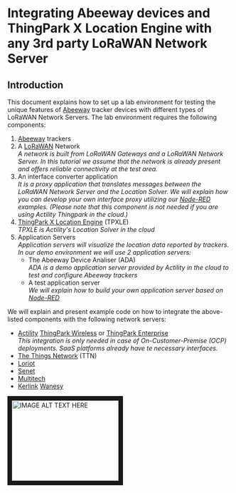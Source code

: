 # Integrating Abeeway devices and ThingPark X Location Engine with any 3rd party LoRaWAN Network Server
## Introduction
This document explains how to set up a lab environment for testing the unique features of [Abeeway][abeeway] tracker devices with different types of LoRaWAN Network Servers. The lab environment requires the following components:

1. [Abeeway][abeeway] trackers
2. A [LoRaWAN][lorawan] Network  
   _A network is built from LoRaWAN Gateways and a LoRaWAN Network Server. In this tutorial we assume that the network is already present and offers reliable connectivity at the test area._  
3. An interface converter application  
   _It is a proxy application that translates messages between the LoRaWAN Network Server and the Location Solver. We will explain how you can develop your own interface proxy utilizing our [Node-RED][node-red] examples. (Please note that this component is not needed if you are using Actility Thingpark in the cloud.)_
4. [ThingPark X Location Engine][actility-tpl] (TPXLE)  
   _TPXLE is Actility's Location Solver in the cloud_
5. Application Servers  
   _Application servers will visualize the location data reported by trackers. In our demo environment we will use 2 application servers:_   
   * The Abeeway Device Analiser (ADA)  
     _ADA is a demo application server provided by Actility in the cloud to test and configure Abeeway trackers_
   * A test application server  
     _We will explain how to build your own application server based on [Node-RED][node-red]_

We will explain and present example code on how to integrate the above-listed components with the following network servers:
 * [Actility][actility] [ThingPark Wireless][actility-tpw] or [ThingPark Enterprise][actility-tpe]  
   _This integration is only needed in case of On-Customer-Premise (OCP) deployments. SaaS platforms already have te necessary interfaces._
 * [The Things Network][ttn] (TTN)
 * [Loriot][loriot]
 * [Senet](https://www.senetco.com/)
 * [Multitech][multitech-lns]
 * [Kerlink][kerlink] [Wanesy][kerlink-wanesy]
 
 
<a href="http://www.youtube.com/watch?feature=player_embedded&v=5PcpBw5Hbwo
" target="_blank"><img src="http://img.youtube.com/vi/5PcpBw5Hbwo/0.jpg" 
alt="IMAGE ALT TEXT HERE" width="240" height="180" border="10" /></a>


[lorawan]: https://lora-alliance.org/about-lorawan
[abeeway]: https://www.abeeway.com/
[actility]: https://www.actility.com/
[actility-tpw]: https://www.actility.com/public-iot-connectivity-solutions/
[actility-tpe]: https://www.actility.com/enterprise-iot-connectivity-solutions/
[actility-tpl]: https://www.actility.com/multi-technology-geolocation-solutions/
[ttn]: https://www.thethingsnetwork.org/
[loriot]: https://www.loriot.io/
[multitech]: https://www.multitech.net/ 
[multitech-lns]: https://www.multitech.net/developer/software/lora/lora-network-server/
[kerlink]: https://www.kerlink.com 
[kerlink-wanesy]: https://www.kerlink.com/iot-portfolio-and-technologies/connectivity-as-a-service/wanesy-naas/
[node-red]: https://nodered.org/
